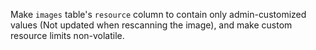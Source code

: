 Make `images` table's `resource` column to contain only admin-customized values (Not updated when rescanning the image), and make custom resource limits non-volatile.